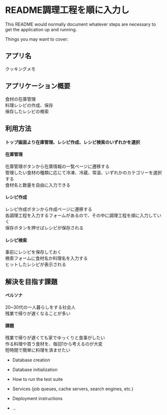 # README調理工程を順に入力し

This README would normally document whatever steps are necessary to get the
application up and running.

Things you may want to cover:

## アプリ名  
  クッキングメモ

## アプリケーション概要  
  食材の在庫管理  
  料理レシピの作成、保存  
  保存したレシピの検索  

## 利用方法  
  #### トップ画面より在庫管理、レシピ作成、レシピ検索のいずれかを選択  
  #### 在庫管理  
  在庫管理ボタンから在庫情報の一覧ページに遷移する  
  管理したい食材の種類に応じて冷凍、冷蔵、常温、いずれかのカテゴリーを選択する  
  食材名と数量を自由に入力できる  
  #### レシピ作成  
  レシピ作成ボタンから作成ページに遷移する  
  各調理工程を入力するフォームがあるので、その中に調理工程を順に入力していく  
  保存ボタンを押せばレシピが保存される  
  #### レシピ検索  
  事前にレシピを保存しておく  
  検索フォームに食材名か料理名を入力する  
  ヒットしたレシピが表示される  
  
## 解決を目指す課題  
  #### ペルソナ  
  20~30代の一人暮らしをする社会人  
  残業で帰りが遅くなることが多い    
  #### 課題  
  残業で帰りが遅くても家でゆっくりと食事がしたい  
  作る料理や買う食材を、毎回1から考えるのが大変  
  短時間で簡単に料理を済ませたい  
  
  
  

* Database creation

* Database initialization

* How to run the test suite

* Services (job queues, cache servers, search engines, etc.)

* Deployment instructions

* ...
